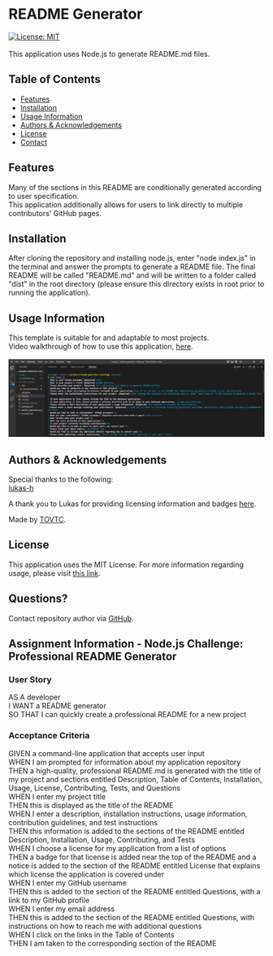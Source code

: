 
  # README Generator
  [![License: MIT](https://img.shields.io/badge/License-MIT-yellow.svg)](https://opensource.org/licenses/MIT)</br></br>
  This application uses Node.js to generate README.md files.
  
  ## Table of Contents
  * [Features](#features)
  * [Installation](#installation)
  * [Usage Information](#usage)
  * [Authors & Acknowledgements](#credits)
  * [License](#license)
  * [Contact](#questions)
  
  ## Features<a name="features"></a>
  Many of the sections in this README are conditionally generated according to user specification.</br>This application additionally allows for users to link directly to multiple contributors' GitHub pages.
    
  ## Installation <a name="installation"></a>
  After cloning the repository and installing node.js, enter "node index.js" in the terminal and answer the prompts to generate a README file. The final README will be called "README.md" and will be written to a folder called "dist" in the root directory (please ensure this directory exists in root prior to running the application).
  
  ## Usage Information<a name="usage"></a>
  This template is suitable for and adaptable to most projects.</br>
  Video walkthrough of how to use this application, [here](https://drive.google.com/drive/folders/1xqaz86GCBlmcPCVCJUf3rRhcY1qgg_3s?usp=sharing).</br></br>
  ![README Generator](./readme-generator.png "README Generator")</br>
    
  ## Authors & Acknowledgements<a name="credits"></a>
  Special thanks to the following:</br>
    [lukas-h](https://github.com/lukas-h)</br>
    
  A thank you to Lukas for providing licensing information and badges [here](https://gist.github.com/lukas-h/2a5d00690736b4c3a7ba).
  
  Made by [TOVTC](https://github.com/TOVTC).
  
  ## License<a name="license"></a>
  This application uses the MIT License. For more information regarding usage, please visit [this link](https://opensource.org/licenses/MIT).

  ## Questions?<a name="questions"></a>
  Contact repository author via [GitHub](https://github.com/TOVTC).
    
  ## Assignment Information - Node.js Challenge: Professional README Generator
  ### User Story
  AS A developer</br>
  I WANT a README generator</br>
  SO THAT I can quickly create a professional README for a new project

  ### Acceptance Criteria
  GIVEN a command-line application that accepts user input</br>
  WHEN I am prompted for information about my application repository</br>
  THEN a high-quality, professional README.md is generated with the title of my project and sections entitled Description, Table of Contents, Installation, Usage, License, Contributing, Tests, and Questions</br>
  WHEN I enter my project title</br>
  THEN this is displayed as the title of the README</br>
  WHEN I enter a description, installation instructions, usage information, contribution guidelines, and test instructions</br>
  THEN this information is added to the sections of the README entitled Description, Installation, Usage, Contributing, and Tests</br>
  WHEN I choose a license for my application from a list of options</br>
  THEN a badge for that license is added near the top of the README and a notice is added to the section of the README entitled License that explains which license the application is covered under</br>
  WHEN I enter my GitHub username</br>
  THEN this is added to the section of the README entitled Questions, with a link to my GitHub profile</br>
  WHEN I enter my email address</br>
  THEN this is added to the section of the README entitled Questions, with instructions on how to reach me with additional questions</br>
  WHEN I click on the links in the Table of Contents</br>
  THEN I am taken to the corresponding section of the README